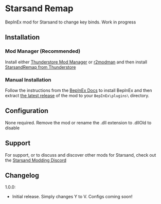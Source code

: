 # Starsand Remap
 
BepInEx mod for Starsand to change key binds. Work in progress

## Installation

### Mod Manager (Recommended)

Install either [Thunderstore Mod Manager](https://www.overwolf.com/app/Thunderstore-Thunderstore_Mod_Manager) or [r2modman](https://thunderstore.io/package/ebkr/r2modman/) and then install [StarsandRemap from Thunderstore](https://starsand.thunderstore.io/package/innominata/StarsandRemap/)

### Manual Installation

Follow the instructions from the [BepInEx Docs](https://docs.bepinex.dev/articles/user_guide/installation/index.html) to install BepInEx and then extract [the latest release](https://github.com/innominata/StarsandRemap/releases/latest) of the mod to your `BepInEx\plugins\` directory.

## Configuration

None required. Remove the mod or rename the .dll extension to .dllOld to disable

## Support

For support, or to discuss and discover other mods for Starsand, check out the [Starsand Modding Discord](https://discord.gg/ZYVpC6uyY7)

## Changelog


1.0.0:

- Initial release. Simply changes Y to V. Configs coming soon!
